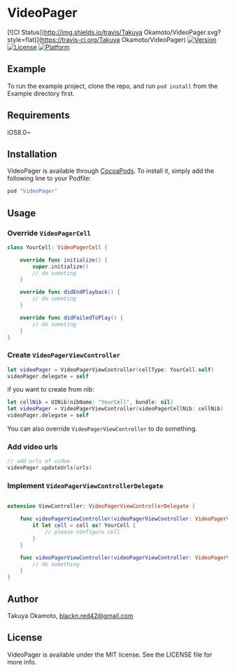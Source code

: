 # VideoPager

[![CI Status](http://img.shields.io/travis/Takuya Okamoto/VideoPager.svg?style=flat)](https://travis-ci.org/Takuya Okamoto/VideoPager)
[![Version](https://img.shields.io/cocoapods/v/VideoPager.svg?style=flat)](http://cocoapods.org/pods/VideoPager)
[![License](https://img.shields.io/cocoapods/l/VideoPager.svg?style=flat)](http://cocoapods.org/pods/VideoPager)
[![Platform](https://img.shields.io/cocoapods/p/VideoPager.svg?style=flat)](http://cocoapods.org/pods/VideoPager)

## Example

To run the example project, clone the repo, and run `pod install` from the Example directory first.

## Requirements

iOS8.0~

## Installation

VideoPager is available through [CocoaPods](http://cocoapods.org). To install
it, simply add the following line to your Podfile:

```ruby
pod "VideoPager"
```

## Usage

### Override `VideoPagerCell`

```swift
class YourCell: VideoPagerCell {

    override func initialize() {
        super.initialize()
        // do someting
    }

    override func didEndPlayback() {
        // do someting
    }

    override func didFailedToPlay() {
        // do someting
    }    
}
```

### Create `VideoPagerViewController`

```swift
let videoPager = VideoPagerViewController(cellType: YourCell.self)
videoPager.delegate = self
```

if you want to create from nib:

```swift
let cellNib = UINib(nibName: "YourCell", bundle: nil)
let videoPager = VideoPagerViewController(videoPagerCellNib: cellNib)
videoPager.delegate = self
```

You can also override `VideoPagerViewController` to do something.

### Add video urls

```swift
// add urls of video
videoPager.updateUrls(urls)
```

### Implement `VideoPagerViewControllerDelegate`

```swift

extension ViewController: VideoPagerViewControllerDelegate {

    func videoPagerViewController(videoPagerViewController: VideoPagerViewController, configureCell cell: VideoPagerCell, index: Int) {
        if let cell = cell as? YourCell {
            // please configure cell
        }
    }

    func videoPagerViewController(videoPagerViewController: VideoPagerViewController, didSelectItemAtIndexPath index: Int) {
        // do something
    }
}
```

## Author

Takuya Okamoto, blackn.red42@gmail.com

## License

VideoPager is available under the MIT license. See the LICENSE file for more info.
